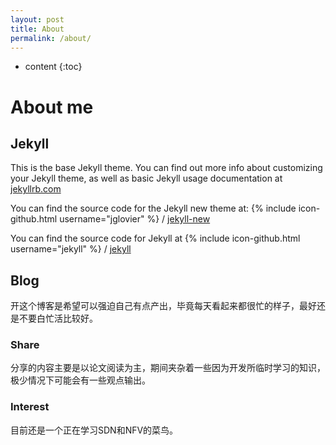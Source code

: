 ```yaml
---
layout: post
title: About
permalink: /about/
---
```


* content
{:toc}

# About me

## Jekyll

This is the base Jekyll theme. You can find out more info about customizing your Jekyll theme, as well as basic Jekyll usage documentation at [jekyllrb.com](http://jekyllrb.com/)

You can find the source code for the Jekyll new theme at:
{% include icon-github.html username="jglovier" %} /
[jekyll-new](https://github.com/jglovier/jekyll-new)

You can find the source code for Jekyll at
{% include icon-github.html username="jekyll" %} /
[jekyll](https://github.com/jekyll/jekyll)

## Blog

开这个博客是希望可以强迫自己有点产出，毕竟每天看起来都很忙的样子，最好还是不要白忙活比较好。

### Share

分享的内容主要是以论文阅读为主，期间夹杂着一些因为开发所临时学习的知识，极少情况下可能会有一些观点输出。

### Interest

目前还是一个正在学习SDN和NFV的菜鸟。
